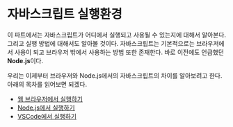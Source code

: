 # 자바스크립트 실행환경
이 파트에서는 자바스크립트가 어디에서 실행되고 사용될 수 있는지에 대해서 알아본다. 그리고 실행 방법에 대해서도 알아볼 것이다. 자바스크립트는 기본적으로는 브라우저에서 사용이 되고 브라우저 밖에서 사용하는 방법 또한 존재한다. 바로 이전에도 언급했던 **Node.js**이다.

우리는 이제부터 브라우저와 Node.js에서의 자바스크립트의 차이를 알아보려고 한다. 아래의 목차를 읽어보면 되겠다.

+ [웹 브라우저에서 실행하기](./1.browser-start.md)
+ [Node.js에서 실행하기](./2.nodejs-start.md)
+ [VSCode에서 실행하기](./3.vscode-start.md)